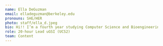 ```yaml
---
name: Ella DeGuzman
email: elladeguzman@berkeley.edu
pronouns: SHE/HER
photo: staff/ella_d.jpeg
bio: Hi!! I’m a fourth year studying Computer Science and Bioengineering. Outside of school, I enjoy working out, thrifting, and taking film photos!! So excited to meet you all.
role: 20-hour Lead uGSI (UCS2)
team: Content
---
```


